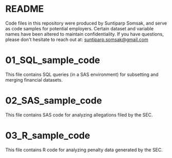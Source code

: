# README #
Code files in this repository were produced by Suntiparp Somsak, and serve as code samples for potential employers. 
Certain dataset and variable names have been altered to maintain confidentiality.
If you have questions, please don't hesitate to reach out at: suntiparp.somsak@gmail.com

# 01_SQL_sample_code #
This file contains SQL queries (in a SAS environment) for subsetting and merging financial datasets.

# 02_SAS_sample_code #
This file contains SAS code for analyzing allegations filed by the SEC.

# 03_R_sample_code #
This file contains R code for analyzing penalty data generated by the SEC.

